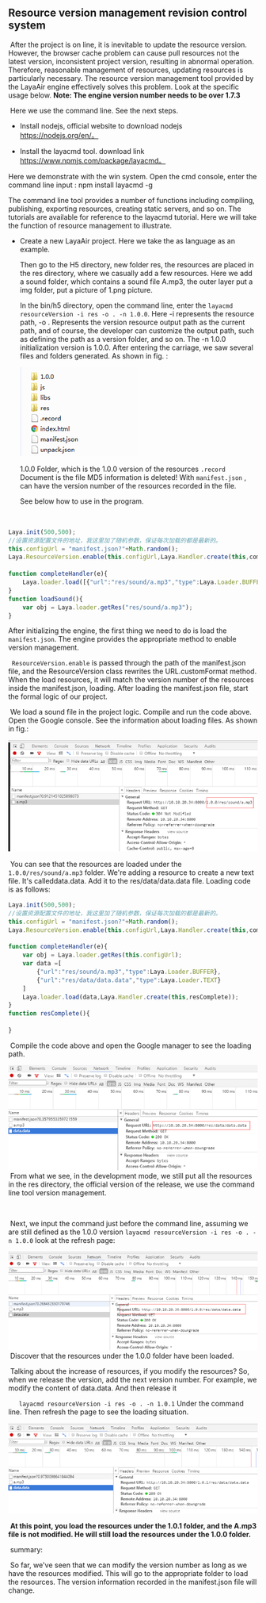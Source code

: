 ## Resource version management revision control system

​	After the project is on line, it is inevitable to update the resource version. However, the browser cache problem can cause pull resources not the latest version, inconsistent project version, resulting in abnormal operation. Therefore, reasonable management of resources, updating resources is particularly necessary. The resource version management tool provided by the LayaAir engine effectively solves this problem. Look at the specific usage below. **Note: The engine version number needs to be over 1.7.3**

​	Here we use the command line. See the next steps.

- Install nodejs, official website to download nodejs https://nodejs.org/en/。

- Install the layacmd tool. download link https://www.npmjs.com/package/layacmd。

 Here we demonstrate with the win system. Open the cmd console, enter the command line input : npm install layacmd -g

  The command line tool provides a number of functions including compiling, publishing, exporting resources, creating static servers, and so on. The tutorials are available for reference to the layacmd tutorial. Here we will take the function of resource management to illustrate.

- Create a new LayaAir project. Here we take the as language as an example.

  Then go to the H5 directory, new folder res, the resources are placed in the res directory, where we casually add a few resources. Here we add a sound folder, which contains a sound file A.mp3, the outer layer put a img folder, put a picture of 1.png picture.

  In the bin/h5 directory, open the command line, enter the `layacmd resourceVersion -i res -o . -n 1.0.0`. Here -i represents the resource path, -o . Represents the version resource output path as the current path, and of course, the developer can customize the output path, such as defining the path as a version folder, and so on. The -n 1.0.0 initialization version is 1.0.0. After entering the carriage, we saw several files and folders generated. As shown in fig. :

  ![1](img/1.png)

  1.0.0 Folder, which is the 1.0.0 version of the resources `.record` Document is the file MD5 information is deleted! With `manifest.json` , can have the version number of the resources recorded in the file.

  See below how to use in the program.

  ​


```typescript
Laya.init(500,500);
//设置资源配置文件的地址，我这里加了随机参数，保证每次加载的都是最新的。
this.configUrl = "manifest.json?"+Math.random();
Laya.ResourceVersion.enable(this.configUrl,Laya.Handler.create(this,completeHandler));

function completeHandler(e){
    Laya.loader.load([{"url":"res/sound/a.mp3","type":Laya.Loader.BUFFER}],Laya.Handler.create(this,loadSound));
}
function loadSound(){
    var obj = Laya.loader.getRes("res/sound/a.mp3");
}
```

  After initializing the engine, the first thing we need to do is load the `manifest.json`. The engine provides the appropriate method to enable version management.

` ResourceVersion.enable` is passed through the path of the manifest.json file, and the ResourceVersion class rewrites the URL.customFormat method. When the load resources, it will match the version number of the resources inside the manifest.json, loading. After loading the manifest.json file, start the formal logic of our project.

​	We load a sound file in the project logic. Compile and run the code above. Open the Google console. See the information about loading files. As shown in fig.:

![2](img/2.png)

​		You can see that the resources are loaded under the `1.0.0/res/sound/a.mp3` folder. We're adding a resource to create a new text file. It's calleddata.data. Add it to the res/data/data.data file. Loading code is as follows:

```typescript
Laya.init(500,500);
//设置资源配置文件的地址，我这里加了随机参数，保证每次加载的都是最新的。
this.configUrl = "manifest.json?"+Math.random();
Laya.ResourceVersion.enable(this.configUrl,Laya.Handler.create(this,completeHandler));

function completeHandler(e){
    var obj = Laya.loader.getRes(this.configUrl);
    var data =[
        {"url":"res/sound/a.mp3","type":Laya.Loader.BUFFER},
        {"url":"res/data/data.data","type":Laya.Loader.TEXT}
    ]
    Laya.loader.load(data,Laya.Handler.create(this,resComplete));
}
function resComplete(){
    
}
```

​	Compile the code above and open the Google manager to see the loading path.

![3](img/3.png)
​	From what we see, in the development mode, we still put all the resources in the res directory, the official version of the release, we use the command line tool version management.

​	

​	Next, we input the command just before the command line, assuming we are still defined as the 1.0.0 version `layacmd resourceVersion -i res -o . -n 1.0.0` look at the refresh page:

![4](img/4.png)
​	Discover that the resources under the 1.0.0 folder have been loaded.

​	Talking about the increase of resources, if you modify the resources? So, when we release the version, add the next version number. For example, we modify the content of data.data. And then release it

`	layacmd resourceVersion -i res -o . -n 1.0.1` Under the command line. Then refresh the page to see the loading situation.

![5](img/5.png)

​	**At this point, you load the resources under the 1.0.1 folder, and the A.mp3 file is not modified. He will still load the resources under the 1.0.0 folder.**

​	summary:

​	So far, we've seen that we can modify the version number as long as we have the resources modified. This will go to the appropriate folder to load the resources. The version information recorded in the manifest.json file will change.
